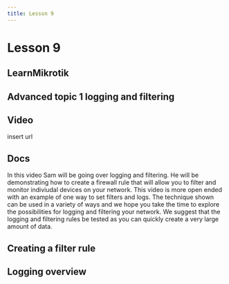 ```yaml
---
title: Lesson 9
---
```


# Lesson 9

## LearnMikrotik

## Advanced topic 1 logging and filtering

## Video

insert url

## Docs

In this video Sam will be going over logging and filtering. He will be demonstrating how to create a firewall rule that will allow you to filter and monitor indiviudal devices on your network. This video is more open ended with an example of one way to set filters and logs. The technique shown can be used in a variety of ways and we hope you take the time to explore the possibilities for logging and filtering your network. We suggest that the logging and filtering rules be tested as you can quickly create a very large amount of data.

## Creating a filter rule

## Logging overview

